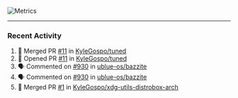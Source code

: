 ![Metrics](https://metrics.lecoq.io/KyleGospo?template=classic&base=header%2C%20activity%2C%20community%2C%20repositories%2C%20metadata&base.indepth=false&base.hireable=false&base.skip=false&config.timezone=America%2FLos_Angeles)

---
### Recent Activity
<!--START_SECTION:activity-->
1. 🎉 Merged PR [#11](https://github.com/KyleGospo/tuned/pull/11) in [KyleGospo/tuned](https://github.com/KyleGospo/tuned)
2. 💪 Opened PR [#11](https://github.com/KyleGospo/tuned/pull/11) in [KyleGospo/tuned](https://github.com/KyleGospo/tuned)
3. 🗣 Commented on [#930](https://github.com/ublue-os/bazzite/issues/930#issuecomment-2028563395) in [ublue-os/bazzite](https://github.com/ublue-os/bazzite)
4. 🗣 Commented on [#930](https://github.com/ublue-os/bazzite/issues/930#issuecomment-2028561341) in [ublue-os/bazzite](https://github.com/ublue-os/bazzite)
5. 🎉 Merged PR [#1](https://github.com/KyleGospo/xdg-utils-distrobox-arch/pull/1) in [KyleGospo/xdg-utils-distrobox-arch](https://github.com/KyleGospo/xdg-utils-distrobox-arch)
<!--END_SECTION:activity-->
